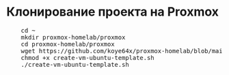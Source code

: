 # Клонирование проекта на Proxmox

<pre>
    cd ~
    mkdir proxmox-homelab/proxmox
    cd proxmox-homelab/proxmox
    wget https://github.com/koye64x/proxmox-homelab/blob/main/proxmox/create-vm-ubuntu-template.sh
    chmod +x create-vm-ubuntu-template.sh
    ./create-vm-ubuntu-template.sh
</pre>

